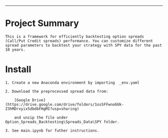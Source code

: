 
---

# Project Summary

    This is a framework for efficiently backtesting option spreads (Call/Put Credit spreads) performance. You can customize different spread parameters to backtest your strategy with SPY data for the past 10 years.

# Install 
    1. Create a new Anaconda environment by importing  _env.yaml
   
    2. Download the preprocessed spread data from: 
   
        [Google Drive](https://drive.google.com/drive/folders/1osSFFwno6Uk-Z3hMDrxyix5dbdbFHgMI?usp=sharing) 
        
        and unzip the file under Option_Spreads_Backtesting\Spreads_Data\SPY folder.

    3. See main.ipynb for futher instructions.

# 